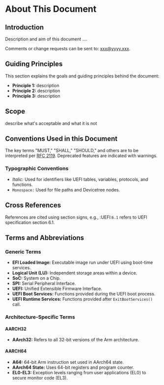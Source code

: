 <!--SPDX-License-Identifier: CC-BY-SA-4.0-->

# About This Document

## Introduction

Description and aim of this document ....

Comments or change requests can be sent to: [xxx@yyyy.xxx]().

## Guiding Principles

This section explains the goals and guiding principles behind the document:

- **Principle 1:** description  
- **Principle 2:** description  
- **Principle 3:** description  


## Scope

describe what's acceptable and what it is not

## Conventions Used in this Document

The key terms "MUST," "SHALL," "SHOULD," and others are to be interpreted per [RFC 2119](https://www.rfc-editor.org/rfc/rfc2119). Deprecated features are indicated with warnings.

### Typographic Conventions

- *Italic:* Used for identifiers like UEFI tables, variables, protocols, and functions.  
- `Monospace:` Used for file paths and Devicetree nodes.

## Cross References

References are cited using section signs, e.g., :UEFI:`6.1` refers to UEFI specification section 6.1.

## Terms and Abbreviations

### Generic Terms

- **EFI Loaded Image:** Executable image run under UEFI using boot-time services.  
- **Logical Unit (LU):** Independent storage areas within a device.  
- **SoC:** System on a Chip.  
- **SPI:** Serial Peripheral Interface.  
- **UEFI:** Unified Extensible Firmware Interface.  
- **UEFI Boot Services:** Functions provided during the UEFI boot process.  
- **UEFI Runtime Services:** Functions provided after `ExitBootServices()` call.

### Architecture-Specific Terms

#### AARCH32

- **AArch32:** Refers to all 32-bit versions of the Arm architecture.

#### AARCH64

- **A64:** 64-bit Arm instruction set used in AArch64 state.  
- **AArch64 State:** Uses 64-bit registers and program counter.  
- **EL0-EL3:** Exception levels ranging from user applications (EL0) to secure monitor code (EL3).
